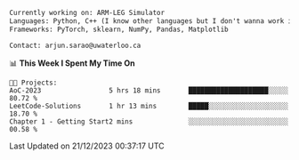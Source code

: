 ```txt
Currently working on: ARM-LEG Simulator
Languages: Python, C++ (I know other languages but I don't wanna work in them)
Frameworks: PyTorch, sklearn, NumPy, Pandas, Matplotlib

Contact: arjun.sarao@uwaterloo.ca
```

<!--START_SECTION:waka-->
📊 **This Week I Spent My Time On** 

```text
🐱‍💻 Projects: 
AoC-2023                 5 hrs 18 mins       ████████████████████░░░░░   80.72 % 
LeetCode-Solutions       1 hr 13 mins        █████░░░░░░░░░░░░░░░░░░░░   18.70 % 
Chapter 1 - Getting Start2 mins              ░░░░░░░░░░░░░░░░░░░░░░░░░   00.58 % 
```


 Last Updated on 21/12/2023 00:37:17 UTC
<!--END_SECTION:waka-->
